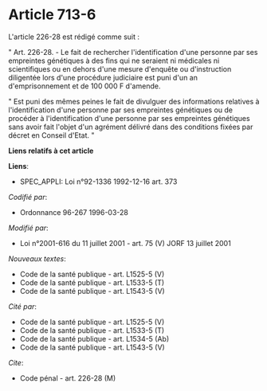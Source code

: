 # Article 713-6

L'article 226-28 est rédigé comme suit :

" Art. 226-28. - Le fait de rechercher l'identification d'une personne par ses empreintes génétiques à des fins qui ne
seraient ni médicales ni scientifiques ou en dehors d'une mesure d'enquête ou d'instruction diligentée lors d'une procédure
judiciaire est puni d'un an d'emprisonnement et de 100 000 F d'amende.

" Est puni des mêmes peines le fait de divulguer des informations relatives à l'identification d'une personne par ses
empreintes génétiques ou de procéder à l'identification d'une personne par ses empreintes génétiques sans avoir fait l'objet
d'un agrément délivré dans des conditions fixées par décret en Conseil d'Etat. "

**Liens relatifs à cet article**

**Liens**:

  - SPEC_APPLI: Loi n°92-1336 1992-12-16 art. 373

_Codifié par_:

  - Ordonnance 96-267 1996-03-28

_Modifié par_:

  - Loi n°2001-616 du 11 juillet 2001 - art. 75 (V) JORF 13 juillet 2001

_Nouveaux textes_:

  - Code de la santé publique - art. L1525-5 (V)
  - Code de la santé publique - art. L1533-5 (T)
  - Code de la santé publique - art. L1543-5 (V)

_Cité par_:

  - Code de la santé publique - art. L1525-5 (V)
  - Code de la santé publique - art. L1533-5 (T)
  - Code de la santé publique - art. L1534-5 (Ab)
  - Code de la santé publique - art. L1543-5 (V)

_Cite_:

  - Code pénal - art. 226-28 (M)
